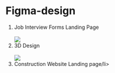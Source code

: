 # Figma-design
<ol>
  <li>Job Interview Forms Landing Page</li><br>
  <img src="https://user-images.githubusercontent.com/73403577/148690774-a58c26d9-8fb7-4823-87d4-de7062e27bc9.PNG"><br>
  <li>3D Design</li><br>
  <img src="https://user-images.githubusercontent.com/73403577/148815877-762af2b2-34f2-4243-a843-b5364ebf604f.PNG"><br>
  <li>Construction Website Landing page/li><br>
 </ol>
